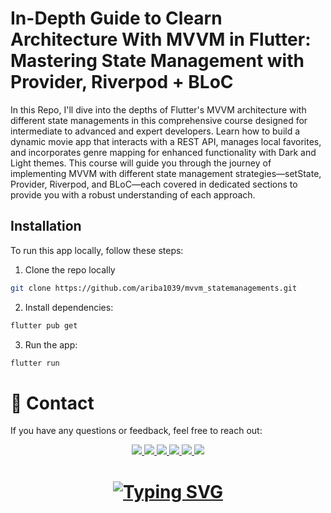 
# In-Depth Guide to Clearn Architecture With MVVM in Flutter: Mastering State Management with Provider, Riverpod + BLoC

In this Repo, I'll dive into the depths of Flutter's MVVM architecture with different state managements in this comprehensive course designed for intermediate to advanced and expert developers. Learn how to build a dynamic movie app that interacts with a REST API, manages local favorites, and incorporates genre mapping for enhanced functionality with Dark and Light themes. This course will guide you through the journey of implementing MVVM with different state management strategies—setState, Provider, Riverpod, and BLoC—each covered in dedicated sections to provide you with a robust understanding of each approach.


## Installation
To run this app locally, follow these steps:

1. Clone the repo locally

```bash
git clone https://github.com/ariba1039/mvvm_statemanagements.git

```
2. Install dependencies:
```bash
flutter pub get 

```
3. Run the app:
```bash
flutter run
```

# 💬 Contact
If you have any questions or feedback, feel free to reach out:

<div align="center"> 
  <a href="mailto:aribahussain970@gmail.com">
    <img src="https://img.shields.io/badge/Email-333333?style=for-the-badge&logo=gmail&logoColor=blue" />
  </a>
   <a href="https://www.linkedin.com/in/ariba.dev/" target="_blank">
    <img src="https://img.shields.io/badge/LinkedIn-0077B5?style=for-the-badge&logo=linkedin&logoColor=white" target="_blank" />
  </a>
 
 <a href="https://x.com/ariba_hussain10" target="_blank">
    <img src="https://img.shields.io/badge/X-000000?style=for-the-badge&logo=x&logoColor=white" target="_blank" />
  </a>

  <a href="https://instagram.com/ariba.dev" target="_blank">
    <img src="https://img.shields.io/badge/Instagram-E1306C?style=for-the-badge&logo=instagram&logoColor=white" target="_blank" />
  </a>
  <a href="https://discord.gg/ariba.dev" target="_blank">
    <img src="https://img.shields.io/badge/Discord-7289DA?style=for-the-badge&logo=discord&logoColor=white" target="_blank" />
  </a>
 


<a href="https://www.youtube.com/@ariba.dev10" target="_blank">
    <img src="https://img.shields.io/badge/YouTube-FF0000?style=for-the-badge&logo=youtube&logoColor=white
" target="_blank" />
  </a>
  

</div>

<h1 align="center">
<a href="https://git.io/typing-svg"><img src="https://readme-typing-svg.herokuapp.com?font=Fira+Code&weight=800&pause=1000&width=435&lines=Happy+Coding+in+Flutter++%F0%9F%9A%80%F0%9F%93%B1" alt="Typing SVG" /></a>
</h1>
